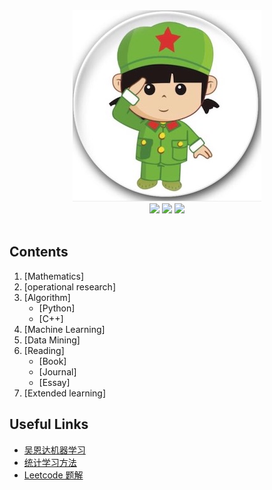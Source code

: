 <div align="center">
    <a href=""> <img src="image/1123369643_1.png"></a>
    <br>
    <a href=""> <img src="https://img.shields.io/badge/%3E-MachineLearning-red.svg"></a> <a href=""><a href="https://github.com/apachecn/awesome-leetcode/tree/master/docs/Algorithm_Implementation/Python"> <img src="https://img.shields.io/badge/%3E-Algorithm-red.svg"></a> <a href="https://github.com/apachecn/awesome-leetcode/tree/master/docs/Leetcode_Solutions/Python"> <img src="https://img.shields.io/badge/%3E-Datamining-red.svg"></a> 
</div>

<br>

## Contents
1. [Mathematics]
2. [operational research]
3. [Algorithm]
    - [Python]
    - [C++]
4. [Machine Learning]
5. [Data Mining]
6. [Reading]
    - [Book]
    - [Journal]
    - [Essay]
7. [Extended learning]
    
## Useful Links
- [吴恩达机器学习](https://github.com/Herema-Xu/Coursera-ML-AndrewNg-Notes)
- [统计学习方法](https://github.com/Herema-Xu/lihang-code)
- [Leetcode 题解](https://github.com/Herema-Xu/awesome-algorithm)
